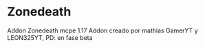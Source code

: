 # Zonedeath
Addon Zonedeath mcpe 1.17
Addon creado por mathias GamerYT y LEON325YT, 
PD: en fase beta
